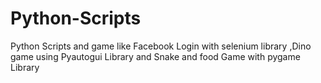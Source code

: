 # Python-Scripts
Python Scripts and game like Facebook Login with selenium library ,Dino game using Pyautogui Library and Snake and food Game with pygame Library
